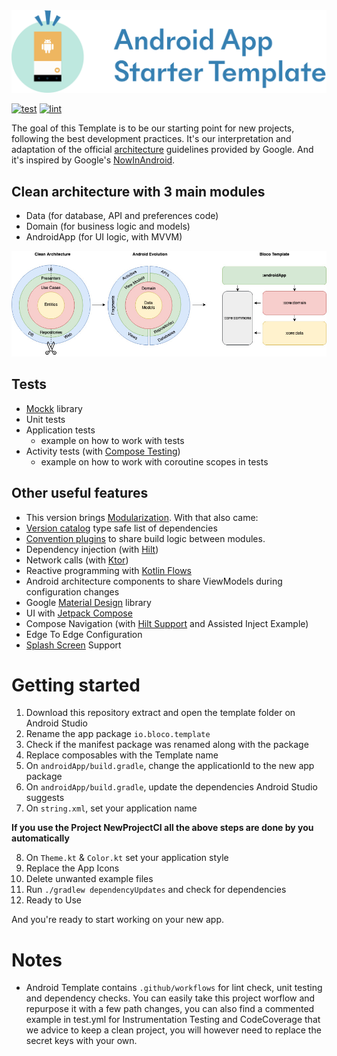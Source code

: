  <img src="images/logo.png" alt="ArchiTecture logo"/>

[![test](https://github.com/blocoio/android-template/workflows/test/badge.svg?branch=master)](https://github.com/blocoio/android-template/actions?query=workflow%3Atest+branch%3Amaster)
[![lint](https://github.com/blocoio/android-template/workflows/lint/badge.svg?branch=master)](https://github.com/blocoio/android-template/actions?query=workflow%3Alint+branch%3Amaster)

The goal of this Template is to be our starting point for new projects, following the best development practices. It's our interpretation and adaptation of the official [architecture](https://developer.android.com/topic/architecture) guidelines provided by Google. And it's inspired by Google's [NowInAndroid](https://github.com/android/nowinandroid).

## Clean architecture with 3 main modules
- Data (for database, API and preferences code)
- Domain (for business logic and models)
- AndroidApp (for UI logic, with MVVM)

 <img src="images/AndroidTemplate-CleanArchitecture.jpg" alt="ArchiTecture logo"/>

## Tests
- [Mockk](https://mockk.io/) library 
- Unit tests
- Application tests
  - example on how to work with tests
- Activity tests (with [Compose Testing](https://developer.android.com/jetpack/compose/testing))
  - example on how to work with coroutine scopes in tests
    
## Other useful features
- This version brings [Modularization](https://developer.android.com/topic/modularization). With that also came:
- [Version catalog](https://docs.gradle.org/current/userguide/platforms.html) type safe list of dependencies
- [Convention plugins](https://docs.gradle.org/current/samples/sample_convention_plugins.html) to share build logic between modules.
- Dependency injection (with [Hilt](http://google.github.io/hilt/))
- Network calls (with [Ktor](https://ktor.io/docs/http-client-engines.html#minimal-version))
- Reactive programming with [Kotlin Flows](https://kotlinlang.org/docs/reference/coroutines/flow.html)
- Android architecture components to share ViewModels during configuration changes
- Google [Material Design](https://material.io/blog/android-material-theme-color) library
- UI with [Jetpack Compose](https://developer.android.com/jetpack/compose)
- Compose Navigation (with [Hilt Support](https://developer.android.com/jetpack/compose/libraries#hilt-navigation) and Assisted Inject Example)
- Edge To Edge Configuration
- [Splash Screen](https://developer.android.com/develop/ui/views/launch/splash-screen) Support

# Getting started

1. Download this repository extract and open the template folder on Android Studio
2. Rename the app package `io.bloco.template`
3. Check if the manifest package was renamed along with the package
4. Replace composables with the Template name
5. On `androidApp/build.gradle`, change the applicationId to the new app package
6. On `androidApp/build.gradle`, update the dependencies Android Studio suggests
7. On `string.xml`, set your application name

**If you use the Project NewProjectCI all the above steps are done by you automatically**

8. On `Theme.kt` & `Color.kt` set your application style
9. Replace the App Icons
10. Delete unwanted example files
11. Run `./gradlew dependencyUpdates` and check for dependencies
12. Ready to Use

And you're ready to start working on your new app.

# Notes
- Android Template contains `.github/workflows` for lint check, unit testing and dependency checks. You can easily take this project worflow and repurpose it with a few path changes, you can also find a commented example in test.yml for Instrumentation Testing and CodeCoverage that we advice to keep a clean project, you will however need to replace the secret keys with your own.
